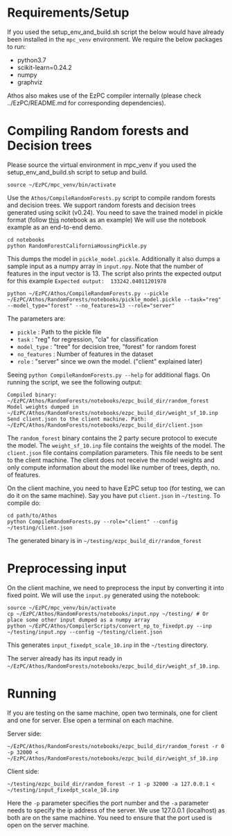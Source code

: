 # Requirements/Setup
If you used the setup_env_and_build.sh script the below would have already been installed in the `mpc_venv` environment. We require the below packages to run:
- python3.7
- scikit-learn=0.24.2
- numpy
- graphviz

Athos also makes use of the EzPC compiler internally (please check ../EzPC/README.md for corresponding dependencies).

# Compiling Random forests and Decision trees
Please source the virtual environment in mpc_venv if you used the setup_env_and_build.sh script to setup and build.

```source ~/EzPC/mpc_venv/bin/activate```

Use the `Athos/CompileRandomForests.py` script to compile random forests and decision trees. We support random forests and decision trees generated using scikit (v0.24). You need to save the trained model in pickle format (follow [this](https://github.com/mpc-msri/EzPC/blob/master/Athos/RandomForests/notebooks/RandomForestCaliforniaHousingPickle.ipynb) notebook as an example)
We will use the notebook example as an end-to-end demo.

 ```
 cd notebooks
 python RandomForestCaliforniaHousingPickle.py
 ```
 This dumps the model in `pickle_model.pickle`. Additionally it also dumps a sample input as a numpy array in `input.npy`.
 Note that the number of features in the input vector is 13. The script also prints the expected output for this example `Expected output:  133242.04011201978`
 ```
 python ~/EzPC/Athos/CompileRandomForests.py --pickle ~/EzPC/Athos/RandomForests/notebooks/pickle_model.pickle --task="reg" --model_type="forest" --no_features=13 --role="server"
 ```
The parameters are:
- `pickle` : Path to the pickle file
- `task` : "reg" for regression, "cla" for classification
- `model_type` : "tree" for decision tree, "forest" for random forest
- `no_features` : Number of features in the dataset
- `role` : "server" since we own the model. ("client" explained later)

Seeing `python CompileRandomForests.py --help` for additional flags.
On running the script, we see the following output:
```
Compiled binary: ~/EzPC/Athos/RandomForests/notebooks/ezpc_build_dir/random_forest
Model weights dumped in ~/EzPC/Athos/RandomForests/notebooks/ezpc_build_dir/weight_sf_10.inp
Send client.json to the client machine. Path: ~/EzPC/Athos/RandomForests/notebooks/ezpc_build_dir/client.json
```
The `random_forest` binary contains the 2 party secure protocol to execute the model.
The `weight_sf_10.inp` file contains the weights of the model.
The `client.json` file contains compilation parameters. This file needs to be sent to the client machine.
The client does not receive the model weights and only compute information about the model like number of trees, depth, no. of features.


On the client machine, you need to have EzPC setup too (for testing, we can do it on the same machine). Say you have put `client.json` in `~/testing`. To compile do:
```
cd path/to/Athos
python CompileRandomForests.py --role="client" --config ~/testing/client.json
```
The generated binary is in `~/testing/ezpc_build_dir/random_forest`

# Preprocessing input
On the client machine, we need to preprocess the input by converting it into fixed point. We will use the `input.py` generated using the notebook:
```
source ~/EzPC/mpc_venv/bin/activate
cp ~/EzPC/Athos/RandomForests/notebooks/input.npy ~/testing/ # Or place some other input dumped as a numpy array
python ~/EzPC/Athos/CompilerScripts/convert_np_to_fixedpt.py --inp ~/testing/input.npy --config ~/testing/client.json
```
This generates `input_fixedpt_scale_10.inp` in the `~/testing` directory.

The server already has its input ready in `~/EzPC/Athos/RandomForests/notebooks/ezpc_build_dir/weight_sf_10.inp`.

# Running
If you are testing on the same machine, open two terminals, one for client and one for server. Else open a terminal on each machine.

Server side:
```
~/EzPC/Athos/RandomForests/notebooks/ezpc_build_dir/random_forest -r 0 -p 32000 < ~/EzPC/Athos/RandomForests/notebooks/ezpc_build_dir/weight_sf_10.inp
```
Client side:
```
~/testing/ezpc_build_dir/random_forest -r 1 -p 32000 -a 127.0.0.1 < ~/testing/input_fixedpt_scale_10.inp
```
Here the `-p` parameter specifies the port number and the `-a` parameter needs to specify the ip address of the server.
We use 127.0.0.1 (localhost) as both are on the same machine.
You need to ensure that the port used is open on the server machine.

